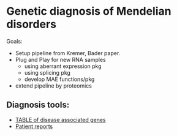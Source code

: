 # Genetic diagnosis of Mendelian disorders

Goals:

* Setup pipeline from Kremer, Bader paper.
* Plug and Play for new RNA samples
    * using aberrant expression pkg
    * using splicing pkg
    * develop MAE functions/pkg
* extend  pipeline by proteomics

## Diagnosis tools:
- [TABLE of disease associated genes](https://i12g-gagneurweb.in.tum.de/project/genetic_diagnosis/#Scripts_diagnosis_tools_disease_associated_genes.html)
- [Patient reports](https://i12g-gagneurweb.in.tum.de/shinyserver/)




